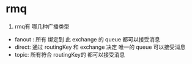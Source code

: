 # rmq
1. rmq有 哪几种广播类型
- fanout : 所有 绑定到 此 exchange 的 queue 都可以接受消息
- direct: 通过 routingKey 和 exchange 决定 唯一的 queue 可以接受消息
- topic: 所有符合 routingKey的 都可以接受消息
